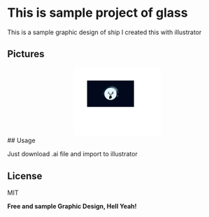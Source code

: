 # This is sample project of glass


This is a sample graphic design of ship I created this with illustrator


## Pictures

<div style="text-align: center">
 <img src="https://github.com/MarzieMemarian/deer-and-moon-logo/blob/master/screenshot/deer%20and%20moon%20logo.jpg?raw=true" width="200"/>

</div>
## Usage

Just download .ai file and import to illustrator

## License
MIT

**Free and sample Graphic Design, Hell Yeah!**

